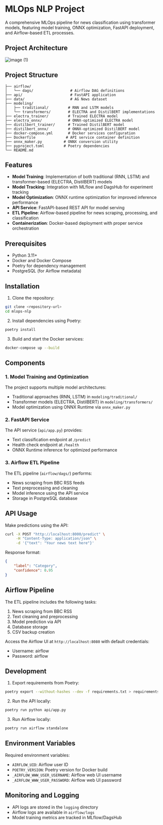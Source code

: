 # MLOps NLP Project

A comprehensive MLOps pipeline for news classification using transformer models, featuring model training, ONNX optimization, FastAPI deployment, and Airflow-based ETL processes.

## Project Architecture

![image (1)](https://github.com/user-attachments/assets/bc23ff32-e6ca-43dd-8810-983342f9a3a3)


## Project Structure

```
├── airflow/
│   └── dags/                 # Airflow DAG definitions
├── api/                      # FastAPI application
├── data/                     # AG News dataset
├── modeling/
│   ├── traditional/         # RNN and LSTM models
│   └── transformers/        # ELECTRA and DistilBERT implementations
├── electra_trainer/         # Trained ELECTRA model
├── electra_onnx/            # ONNX-optimized ELECTRA model
├── distilbert_trainer/      # Trained DistilBERT model
├── distilbert_onnx/         # ONNX-optimized DistilBERT model
├── docker-compose.yml       # Docker services configuration
├── Dockerfile              # API service container definition
├── onnx_maker.py          # ONNX conversion utility
├── pyproject.toml         # Poetry dependencies
└── README.md
```

## Features

- **Model Training**: Implementation of both traditional (RNN, LSTM) and transformer-based (ELECTRA, DistilBERT) models
- **Model Tracking**: Integration with MLflow and DagsHub for experiment tracking
- **Model Optimization**: ONNX runtime optimization for improved inference performance
- **API Service**: FastAPI-based REST API for model serving
- **ETL Pipeline**: Airflow-based pipeline for news scraping, processing, and classification
- **Containerization**: Docker-based deployment with proper service orchestration

## Prerequisites

- Python 3.11+
- Docker and Docker Compose
- Poetry for dependency management
- PostgreSQL (for Airflow metadata)

## Installation

1. Clone the repository:
```bash
git clone <repository-url>
cd mlops-nlp
```

2. Install dependencies using Poetry:
```bash
poetry install
```

3. Build and start the Docker services:
```bash
docker-compose up --build
```

## Components

### 1. Model Training and Optimization

The project supports multiple model architectures:
- Traditional approaches (RNN, LSTM) in `modeling/traditional/`
- Transformer models (ELECTRA, DistilBERT) in `modeling/transformers/`
- Model optimization using ONNX Runtime via `onnx_maker.py`

### 2. FastAPI Service

The API service (`api/app.py`) provides:
- Text classification endpoint at `/predict`
- Health check endpoint at `/health`
- ONNX Runtime inference for optimized performance

### 3. Airflow ETL Pipeline

The ETL pipeline (`airflow/dags/`) performs:
- News scraping from BBC RSS feeds
- Text preprocessing and cleaning
- Model inference using the API service
- Storage in PostgreSQL database

## API Usage

Make predictions using the API:

```bash
curl -X POST "http://localhost:8000/predict" \
     -H "Content-Type: application/json" \
     -d '{"text": "Your news text here"}'
```

Response format:
```json
{
    "label": "Category",
    "confidence": 0.95
}
```

## Airflow Pipeline

The ETL pipeline includes the following tasks:
1. News scraping from BBC RSS
2. Text cleaning and preprocessing
3. Model prediction via API
4. Database storage
5. CSV backup creation

Access the Airflow UI at `http://localhost:8080` with default credentials:
- Username: airflow
- Password: airflow

## Development

1. Export requirements from Poetry:
```bash
poetry export --without-hashes --dev -f requirements.txt > requirements.txt
```

2. Run the API locally:
```bash
poetry run python api/app.py
```

3. Run Airflow locally:
```bash
poetry run airflow standalone
```

## Environment Variables

Required environment variables:
- `AIRFLOW_UID`: Airflow user ID
- `POETRY_VERSION`: Poetry version for Docker build
- `_AIRFLOW_WWW_USER_USERNAME`: Airflow web UI username
- `_AIRFLOW_WWW_USER_PASSWORD`: Airflow web UI password

## Monitoring and Logging

- API logs are stored in the `logging` directory
- Airflow logs are available in `airflow/logs`
- Model training metrics are tracked in MLflow/DagsHub

